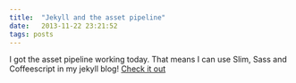 ```yaml
---
title:  "Jekyll and the asset pipeline"
date:   2013-11-22 23:21:52
tags: posts
---
```


I got the asset pipeline working today. That means I can use Slim, Sass and Coffeescript in my jekyll blog!  [Check it out][the_commit]

[the_commit]: https://github.com/adamwong246/adamwong246.github.io/commit/f5b3affd8a47b89c2c1b259d6106be32e93bb75b
